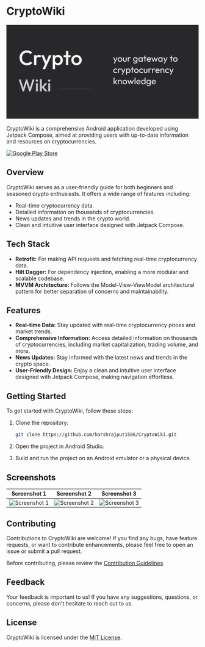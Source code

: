 # CryptoWiki

![CryptoWiki Header](screenshots/feature.png)

CryptoWiki is a comprehensive Android application developed using Jetpack Compose, aimed at providing users with up-to-date information and resources on cryptocurrencies.

[![Google Play Store](https://img.shields.io/badge/Download%20on-Google%20Play-blue?style=for-the-badge&logo=google-play&logoColor=white)](https://play.google.com/store/apps/details?id=in.hypernation.cryptowiki)

## Overview

CryptoWiki serves as a user-friendly guide for both beginners and seasoned crypto enthusiasts. It offers a wide range of features including:

- Real-time cryptocurrency data.
- Detailed information on thousands of cryptocurrencies.
- News updates and trends in the crypto world.
- Clean and intuitive user interface designed with Jetpack Compose.

## Tech Stack

- **Retrofit:** For making API requests and fetching real-time cryptocurrency data.
- **Hilt Dagger:** For dependency injection, enabling a more modular and scalable codebase.
- **MVVM Architecture:** Follows the Model-View-ViewModel architectural pattern for better separation of concerns and maintainability.

## Features

- **Real-time Data:** Stay updated with real-time cryptocurrency prices and market trends.
- **Comprehensive Information:** Access detailed information on thousands of cryptocurrencies, including market capitalization, trading volume, and more.
- **News Updates:** Stay informed with the latest news and trends in the crypto space.
- **User-Friendly Design:** Enjoy a clean and intuitive user interface designed with Jetpack Compose, making navigation effortless.

## Getting Started

To get started with CryptoWiki, follow these steps:

1. Clone the repository:

   ```bash
   git clone https://github.com/harshrajput1506/CryptoWiki.git


2. Open the project in Android Studio.

3. Build and run the project on an Android emulator or a physical device.

## Screenshots

| Screenshot 1 | Screenshot 2 | Screenshot 3 |
|--------------|--------------|--------------|
| ![Screenshot 1](screenshots/ss1.jpg) | ![Screenshot 2](screenshots/ss2.jpg) | ![Screenshot 3](screenshots/ss3.jpg) |

## Contributing

Contributions to CryptoWiki are welcome! If you find any bugs, have feature requests, or want to contribute enhancements, please feel free to open an issue or submit a pull request.

Before contributing, please review the [Contribution Guidelines](CONTRIBUTING.md).

## Feedback

Your feedback is important to us! If you have any suggestions, questions, or concerns, please don't hesitate to reach out to us.

## License

CryptoWiki is licensed under the [MIT License](LICENSE).
